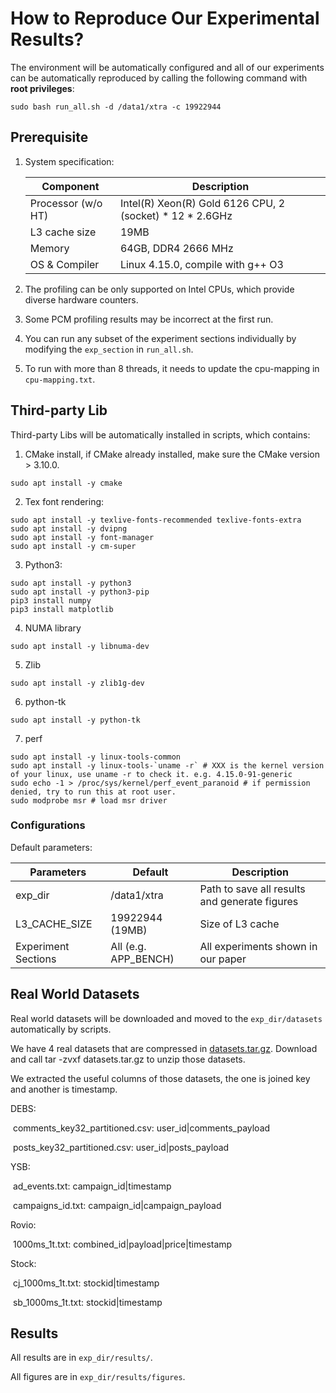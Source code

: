 # How to Reproduce Our Experimental Results?

The environment will be automatically configured and all of our experiments can be automatically reproduced by calling the following command with **root privileges**:

```shell
sudo bash run_all.sh -d /data1/xtra -c 19922944
```

## Prerequisite

1. System specification:

   | Component          | Description                                              |
   | ------------------ | -------------------------------------------------------- |
   | Processor (w/o HT) | Intel(R) Xeon(R) Gold 6126 CPU, 2 (socket) * 12 * 2.6GHz |
   | L3 cache size      | 19MB                                                     |
   | Memory             | 64GB, DDR4 2666 MHz                                      |
   | OS & Compiler      | Linux 4.15.0, compile with g++ O3                        |

2. The profiling can be only supported on Intel CPUs, which provide diverse hardware counters.

3. Some PCM profiling results may be incorrect at the first run.

4. You can run any subset of the experiment sections individually by modifying the `exp_section` in `run_all.sh`.

5. To run with more than 8 threads, it needs to update the cpu-mapping in `cpu-mapping.txt`. 

## Third-party Lib

Third-party Libs will be automatically installed in scripts, which contains:

1. CMake install, if CMake already installed, make sure the CMake version > 3.10.0.

```shell
sudo apt install -y cmake
```

2. Tex font rendering:

```shell
sudo apt install -y texlive-fonts-recommended texlive-fonts-extra
sudo apt install -y dvipng
sudo apt install -y font-manager
sudo apt install -y cm-super
```

3. Python3:

```shell
sudo apt install -y python3
sudo apt install -y python3-pip
pip3 install numpy
pip3 install matplotlib
```

4. NUMA library

```shell
sudo apt install -y libnuma-dev
```

5. Zlib

```shell
sudo apt install -y zlib1g-dev
```

6. python-tk

```shell
sudo apt install -y python-tk
```

7. perf

```shell
sudo apt install -y linux-tools-common
sudo apt install -y linux-tools-`uname -r` # XXX is the kernel version of your linux, use uname -r to check it. e.g. 4.15.0-91-generic
sudo echo -1 > /proc/sys/kernel/perf_event_paranoid # if permission denied, try to run this at root user.
sudo modprobe msr # load msr driver
```

### Configurations

Default parameters:

| Parameters          | Default              | Description                                   |
| ------------------- | -------------------- | --------------------------------------------- |
| exp_dir             | /data1/xtra          | Path to save all results and generate figures |
| L3_CACHE_SIZE       | 19922944 (19MB)      | Size of L3 cache                              |
| Experiment Sections | All (e.g. APP_BENCH) | All experiments shown in our paper            |

## Real World Datasets

Real world datasets will be downloaded and moved to the `exp_dir/datasets` automatically by scripts.

We have 4 real datasets that are compressed in [datasets.tar.gz](https://www.dropbox.com/s/64z4xtpyhhmhojp/datasets.tar.gz). Download and call tar -zvxf datasets.tar.gz to unzip those datasets.

We extracted the useful columns of those datasets, the one is joined key and another is timestamp.

DEBS: 

​	comments_key32_partitioned.csv: user_id|comments_payload

​	posts_key32_partitioned.csv: user_id|posts_payload

YSB:

​	ad_events.txt: campaign_id|timestamp

​	campaigns_id.txt: campaign_id|campaign_payload

Rovio:

​	1000ms_1t.txt: combined_id|payload|price|timestamp

Stock: 

​	cj_1000ms_1t.txt: stockid|timestamp

​	sb_1000ms_1t.txt: stockid|timestamp

## Results

All results are in `exp_dir/results/`.

All figures are in `exp_dir/results/figures`.